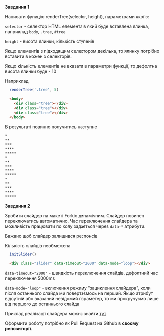 **Завдання 1**

Написати функцію renderTree(selector, height), параметрами якої є: 

`selector` - селектор HTML елемента в який буде вставлена ялинка, наприклад `body`, `.tree`, `#tree`

`height` - висота ялинки, кількість ступенів

Якщо елементів з підходящим селектором декілька, то ялинку потрібно вставити в кожен з селекторів.

Якщо кількість елементів не вказати в параметри функції, то дефолтна висота ялинки буде - 10

Наприклад

```javascript
  renderTree('.tree', 5)
```

```html
  <body>
    <div class="tree"></div>
    <div class="tree"></div>
    <div class="tree"></div>
  </body>
```
В результаті повинно получитись наступне

```
*
**
***
****
*****
*
**
***
****
*****
*
**
***
****
*****
```

**Завдання 2**

Зробити слайдер на макеті Forkio динамічним. Слайдер повинен переключатись автоматично. Час переключення слайдера та можливість працювати по колу задається через `data-*` атрибути.

Бажано щоб слайдер залишився респонсів

Кількість слайдів необмежена

```javascript
  initSlider()
```

```html
  <div class="slider" data-timeout="2000" data-mode="loop"></div>
```

`data-timeout="2000"` - швидкість переключення слайдів, дефолтний час переключення 5000ms

`data-mode="loop"` - включення режиму "зациклення слайдера", коли після останнього слайда ми повертаємось на перший. Якщо атрибут відсутній або вказаний невідомий параметер, то ми прокручуємо лише від першого до останнього слайда

Приклад реалізації слайдера можна знайти [тут](https://jsfiddle.net/ty0qrpLv/17/)

Оформити роботу потрібно як Pull Request на Github в **своєму репозиторії**.